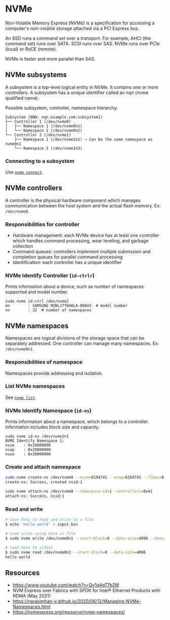 # NVMe

Non-Volatile Memory Express (NVMe) is a specification for accessing a computer's non-volatile storage attached via a PCI Express bus.

An SSD runs a *command set* over a *transport*. For example, AHCI (the command set) runs over SATA. SCSI runs over SAS. NVMe runs over PCIe (local) or RoCE (remote).

NVMe is faster and more parallel than SAS.

## NVMe subsystems
A subsystem is a top-level logical entity in NVMe. It contains one or more controllers. A subsystem has a unique identifier called an *nqn* (nvme qualified name).

Possible subsystem, controller, namespace hierarchy:
```
Subsystem (NQN: nqn.example.com:subsystem1)
├── Controller 1 (/dev/nvme0)
│   ├── Namespace 1 (/dev/nvme0n1)
│   └── Namespace 2 (/dev/nvme0n2)
└── Controller 2 (/dev/nvme1)
    ├── Namespace 1 (/dev/nvme1n1) → Can be the same namespace as nvme0n1
    └── Namespace 3 (/dev/nvme1n3)
```

### Connecting to a subsystem
Use [`nvme connect`](nvme-connect.md).

## NVMe controllers
A controller is the physical hardware component which manages communication between the host system and the actual flash memory. Ex: `/dev/nvme0`.

### Responsibilities for controller
- Hardware management: each NVMe device has at least one controller which handles command processing, wear leveling, and garbage collection
- Command queues: controllers implement multiple submission and completion queues for parallel command processing
- Identification: each controller has a unique identifier

### NVMe Identify Controller (`id-ctrlr`)
Prints information about a device, such as number of namespaces supported and model number.
```
sudo nvme id-ctrl /dev/nvme2
mn        : SAMSUNG MZWLJ7T6HALA-00AU3  # model number
nn        : 32  # number of namespaces
```

## NVMe namespaces
Namespaces are logical divisions of the storage space that can be separately addressed. One controller can manage many namespaces. Ex: `/dev/nvme0n1`.

### Responsibilities of namespace
Namespaces provide addressing and isolation.

### List NVMe namespaces
See [`nvme list`](nvme-list.md).

### NVMe Identify Namespace (`id-ns`)
Prints information about a namespace, which belongs to a controller. Information includes block size and capacity.
```
sudo nvme id-ns /dev/nvme2n1
NVME Identify Namespace 1:
nsze    : 0x20000000
ncap    : 0x20000000
nuse    : 0x20000000
```

### Create and attach namespace
```bash
sudo nvme create-ns /dev/nvme0 --nsze=6104741 --ncap=6104741 --flbas=0 -dps=0
create-ns: Success, created nsid:1

sudo nvme attach-ns /dev/nvme0 --namespace-id=1 -controllers=0x41
attach-ns: Success, nsid:1
```

### Read and write
```bash
# save data to read and write to a file
$ echo 'hello world' > input.bin

# nvme write using data in file
$ sudo nvme write /dev/nvme0n1 --start-block=0 --data-size=4096 --data-file=input.bin

# read data to stdout
$ sudo nvme read /dev/nvme0n1 --start-block=0 --data-size=4096
hello world
```

## Resources
- https://www.youtube.com/watch?v=Qy1q4qT7b2M
- NVM Express over Fabrics with SPDK for Intel® Ethernet Products with RDMA (May 2021)
- https://narasimhan-v.github.io/2020/06/12/Managing-NVMe-Namespaces.html
- https://nvmexpress.org/resource/nvme-namespaces/
